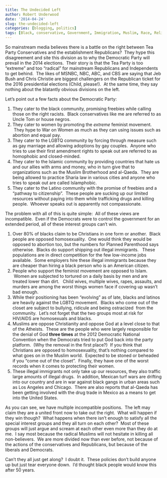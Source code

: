```yaml
---
title: The Undecided Left
author: Robert Underwood
date: '2014-04-24'
slug: the-undecided-left
categories: [blogging, politics]
tags: [Black, conservative, Government, Immigration, Muslim, Race, Religion]
---
```


So mainstream media believes there is a battle on the right between Tea Party Conservatives and the establishment Republicans?  They hype this disagreement and site this division as to why the Democratic Party will prevail in the 2014 elections.  Their story is that the Tea Party is too “extreme” and too “radical” for mainstream Republicans and Independents to get behind.  The likes of MSNBC, NBC, ABC, and CBS are saying that Jeb Bush and Chris Christie are biggest challengers on the Republican ticket for the 2016 presidential elections (Child, please!).  At the same time, they say nothing about the blatantly obvious divisions on the left.

Let’s point out a few facts about the Democratic Party:

1.  They cater to the black community, promising freebies while calling those on the right racists.  Black conservatives like me are referred to as Uncle Tom or house negros.
2.  They cater to women by promoting the *extreme* feminist movement.  They hype to War on Women as much as they can using issues such as abortion and equal pay.
3.  They cater to the LGBTQ community by forcing through measure such as gay marriage and allowing adoptions by gay couples.  Anyone who tries to use their first amendment rights to speak out are referred to as homophobic and closed-minded.
4.  They cater to the Islamic community by providing countries that hate us and our allies with arms and money, who in turn give that to organizations such as the Muslim Brotherhood and al-Qaeda.  They are being allowed to practice Sharia law in various cities and anyone who tries to speak out are called Islamphobic.
5.  They cater to the Latino community with the promise of freebies and a “pathway to citizenship”.  These people are sucking up our limited resources without paying into them while trafficking drugs and killing people.  Whoever speaks out is apparently not compassionate.

The problem with all of this is quite simple:  All of these views are incompatible.  Even if the Democrats were to control the government for an extended period, all of these interest groups can’t win.

1.  Over 80% of blacks claim to be Christians in one form or another.  Black people are opposed homosexuality.  One would think they would be opposed to abortion too, but the numbers for Planned Parenthood says otherwise.  Blacks do support shipping out illegal immigrants.   These populations are in direct competition for the few low-income jobs available.  Some employers hire these illegal immigrants because they are cheaper than hiring a black person who is an American citizen.
2.  People who support the feminist movement are opposed to Islam.  Women are subjected to tortured on a daily basis by men and are treated lower than dirt.   Child wives, multiple wives, rapes, assaults, and murders are among the worst things women face if covering up wasn’t bad enough.
3.  While their positioning has been “evolving” as of late, blacks and latinos are heavily against the LGBTQ movement.  Blacks who come out of the closet are subject to bullying, ridicule and being ostracized  from the community.  Let’s not forget that the two groups most at risk for HIV/AIDS are homosexuals and blacks.
4.  Muslims are oppose Christianity and oppose God at a level close to that of the Atheists.  These are the people who were largely responsible for the denial of God **three times** at the 2012 Democratic National Convention when the Democrats tried to put God back into the party platform.  (Why the removal in the first place?)  If you think that Christians are opposed to homosexuality, that’s nothing compared to what goes on in the Muslim world.  Expected to be stoned or beheaded if you “come out of the closet”.  Finally, they have one of the worst records when it comes to protecting their women.
5.  These illegal immigrants not only take up our resources, they also traffic large amounts of illegal drugs.  In addition, Mexican turf wars are drifting into our country and are in war against black gangs in urban areas such as Los Angeles and Chicago.  There are also reports that al-Qaeda has been getting involved with the drug trade in Mexico as a means to get into the United States.

As you can see, we have multiple incompatible positions.  The left may claim they are a united front now to take out the right.  What will happen if they win though?  What happens when there isn’t enough to satisfy all the special interest groups and they all turn on each other?  Most of these groups will just argue and scream at each other even more than they do at me.  I say most because the radical Muslims will not hesitate in killing all non-believers.  We are more divided now than ever before, not because of the actions of the conservatives and Republicans, but because of the liberals and Democrats.

Can’t they all just get along?  I doubt it.  These policies don’t build anyone up but just tear everyone down.  I’d thought black people would know this after 50 years.